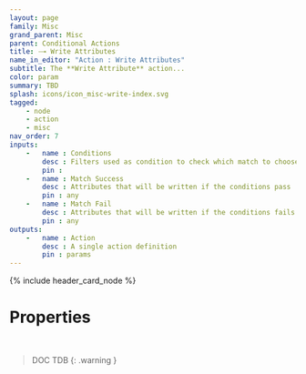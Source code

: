 ```yaml
---
layout: page
family: Misc
grand_parent: Misc
parent: Conditional Actions
title: 🝐 Write Attributes
name_in_editor: "Action : Write Attributes"
subtitle: The **Write Attribute** action...
color: param
summary: TBD
splash: icons/icon_misc-write-index.svg
tagged: 
    - node
    - action
    - misc
nav_order: 7
inputs:
    -   name : Conditions
        desc : Filters used as condition to check which match to choose from
        pin : 
    -   name : Match Success
        desc : Attributes that will be written if the conditions pass
        pin : any
    -   name : Match Fail
        desc : Attributes that will be written if the conditions fails
        pin : any
outputs:
    -   name : Action
        desc : A single action definition
        pin : params
---
```


{% include header_card_node %}

# Properties
<br>

> DOC TDB
{: .warning }